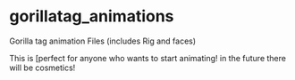 # gorillatag_animations
Gorilla tag animation Files (includes Rig and faces)

This is [perfect for anyone who wants to start animating! 
in the future there will be cosmetics!
